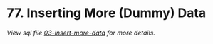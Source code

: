 # 77. Inserting More (Dummy) Data

_View sql file [03-insert-more-data](./sql/03-insert-more-data.sql) for more details._
